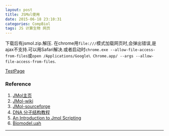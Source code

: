 ```yaml
---
layout: post
title: JSMol使用
date: 2015-06-18 23:10:31
categories: CompBiol
tags: JS 计算生物 网页
---
```


下载后有jsmol.zip.解压.
在chrome用`file:///`模式加载网页时,会弹出错误,是ajax不支持.可以用Safari解决.或者启动时`chrome.exe --allow-file-access-from-files`或`open /Applications/Google\ Chrome.app/ --args --allow-file-access-from-files`.

[TestPage](/jsmol/jsmoltest.html)

### Reference

1. [JMol主页](http://jmol.sourceforge.net/)
2. [JMol-wiki](http://wiki.jmol.org/index.php/Jmol_JavaScript_Object)
3. [JMol-sourceforge](http://sourceforge.net/projects/jmol/files/)
4. [DNA 分子结构教程](http://biomodel.uah.es/en/model4/dna_zh/index.htm)
5. [An Introduction to Jmol Scripting](http://www.callutheran.edu/Academic_Programs/Departments/BioDev/omm/jsmol/scripting/molmast.htm)
6. [Biomodel.uah](http://biomodel.uah.es/Jmol/)

---
